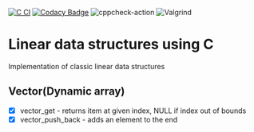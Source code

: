 [![C CI](https://github.com/dosart/Linear_data_structures_using_C/actions/workflows/main.yml/badge.svg)](https://github.com/dosart/Linear_data_structures_using_C/actions/workflows/main.yml)
[![Codacy Badge](https://app.codacy.com/project/badge/Grade/7fedc00712dd4d03b849d30c25736e31)](https://www.codacy.com/gh/dosart/Linear_data_structures_using_C/dashboard?utm_source=github.com&amp;utm_medium=referral&amp;utm_content=dosart/Linear_data_structures_using_C&amp;utm_campaign=Badge_Grade) ![cppcheck-action](https://github.com/stepin654321/MiniProject_Template/workflows/cppcheck-action/badge.svg) ![Valgrind](https://github.com/stepin654321/MiniProject_Template/workflows/Valgrind/badge.svg)

# Linear data structures using C
Implementation of classic linear data structures

## Vector(Dynamic array)

- [x] vector_get - returns item at given index, NULL if index out of bounds
- [x] vector_push_back - adds an element to the end
